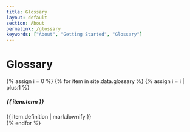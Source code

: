 ```yaml
---
title: Glossary
layout: default
section: About
permalink: /glossary
keywords: ["About", "Getting Started", "Glossary"]
---
```

<div class="container-fluid bg-gray" id="glossary">
  <h1 class="title bold">Glossary</h1>
  	<div class="container">
  		<section>
        <div class="row">
          <div class="col-12">
            <div class="" id="">
              {% assign i = 0 %}
              {% for item in site.data.glossary %}
                {% assign i = i | plus:1 %}
              <div class="">
                <div>
                  <h5 class="mb-0">
                    <a class="">
                      <span class="bold black">{{ item.term }}</span>
                    </a>
                  </h5>
                </div>
                <div>
                  <div class="">
                    {{ item.definition | markdownify }}
                  </div>
                </div>
                <span class="faq-separator"></span>
              </div>
            {% endfor %}
          </div>
        </div>
      </div>
    </section>
  </div>
</div>
